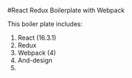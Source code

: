 #React Redux Boilerplate with Webpack

This boiler plate includes: 
1. React (16.3.1)
2. Redux
3. Webpack (4)
4. And-design
5. 

